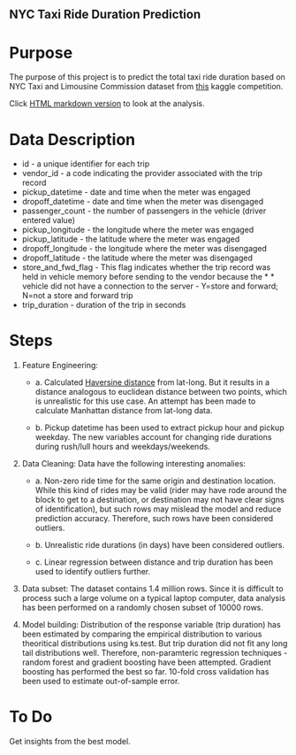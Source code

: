 ## NYC Taxi Ride Duration Prediction
# Purpose
The purpose of this project is to predict the total taxi ride duration based on NYC Taxi and Limousine Commission dataset from [this](https://www.kaggle.com/c/nyc-taxi-trip-duration) kaggle competition.

Click [HTML markdown version](http://htmlpreview.github.io/?https://github.com/shailajakgit/NYC_Taxi/blob/master/Taxi_Ride.html) to look at the analysis.

# Data Description

* id - a unique identifier for each trip
* vendor_id - a code indicating the provider associated with the trip record
* pickup_datetime - date and time when the meter was engaged
* dropoff_datetime - date and time when the meter was disengaged
* passenger_count - the number of passengers in the vehicle (driver entered value)
* pickup_longitude - the longitude where the meter was engaged
* pickup_latitude - the latitude where the meter was engaged
* dropoff_longitude - the longitude where the meter was disengaged
* dropoff_latitude - the latitude where the meter was disengaged
* store_and_fwd_flag - This flag indicates whether the trip record was held in vehicle memory before sending to the vendor because the * * vehicle did not have a connection to the server - Y=store and forward; N=not a store and forward trip
* trip_duration - duration of the trip in seconds

# Steps

1. Feature Engineering:
   - a. Calculated [Haversine distance](https://en.wikipedia.org/wiki/Haversine_formula) from lat-long. But it results in a distance analogous to euclidean distance between two points, which is unrealistic for this use case. An attempt has been made to calculate Manhattan distance from lat-long data.

   - b. Pickup datetime has been used to extract pickup hour and pickup weekday. The new variables account for changing ride durations during rush/lull hours and weekdays/weekends.   

2. Data Cleaning: Data have the following interesting anomalies:

   - a. Non-zero ride time for the same origin and destination location. While this kind of rides may be valid (rider may have rode around the block to get to a destination, or destination may not have clear signs of identification), but such rows may mislead the model and reduce prediction accuracy. Therefore, such rows have been considered outliers.
  
   - b. Unrealistic ride durations (in days) have been considered outliers. 
   
   - c. Linear regression between distance and trip duration has been used to identify outliers further.
  
3. Data subset: The dataset contains 1.4 million rows. Since it is difficult to process such a large volume on a typical laptop computer, data analysis has been performed on a randomly chosen subset of 10000 rows. 

4. Model building: Distribution of the response variable (trip duration) has been estimated by comparing the empirical distribution to various theoritical distributions using ks.test. But trip duration did not fit any long tail distributions well. Therefore, non-paramteric regression techniques - random forest and gradient boosting have been attempted. Gradient boosting has performed the best so far. 10-fold cross validation has been used to estimate out-of-sample error.

# To Do
Get insights from the best model.
